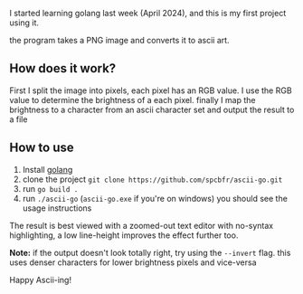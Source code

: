 I started learning golang last week (April 2024), and this is my first project using it.

the program takes a PNG image and converts it to ascii art.

## How does it work?

First I split the image into pixels, each pixel has an RGB value. I use the RGB value to determine the brightness of a each pixel. finally I map the brightness to a character from an ascii character set and output the result to a file

## How to use

1. Install [golang](https://go.dev/doc/install)
2. clone the project `git clone https://github.com/spcbfr/ascii-go.git`
3. run `go build .`
4. run `./ascii-go` (`ascii-go.exe` if you're on windows) you should see the usage instructions

The result is best viewed with a zoomed-out text editor with no-syntax highlighting, a low line-height improves the effect further too.

**Note:** if the output doesn't look totally right, try using the `--invert` flag. this uses denser characters for lower brightness pixels and vice-versa

Happy Ascii-ing!
